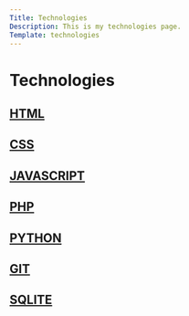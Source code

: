 ```yaml
---
Title: Technologies
Description: This is my technologies page.
Template: technologies
---
```


<div class="grid-header">
<h1>Technologies</h1>
</div>

<div class="box small">
    <div class="box-header">
        <h2><a href="%base_url%/technology/html">HTML</a></h2>
    </div>
</div>

<div class="box">
    <div class="box-header">
        <h2><a href="%base_url%/technology/css">CSS</a></h2>
    </div>
</div>

<div class="box">
    <div class="box-header">
        <h2><a href="%base_url%/technology/javascript">JAVASCRIPT</a></h2>
    </div>
</div>

<div class="box small">
    <div class="box-header">
        <h2><a href="%base_url%/technology/php">PHP</a></h2>
    </div>
</div>

<div class="box wide">
    <div class="box-header">
        <h2><a href="%base_url%/technology/python">PYTHON</a></h2>
    </div>
</div>

<div class="box">
    <div class="box-header">
        <h2><a href="%base_url%/technology/git">GIT</a></h2>
    </div>
</div>

<div class="box small">
    <div class="box-header">
        <h2><a href="%base_url%/technology/sqlite">SQLITE</a></h2>
    </div>
</div>